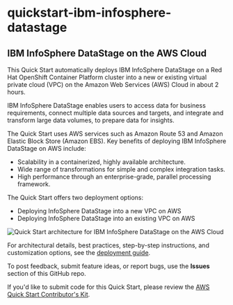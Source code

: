 # quickstart-ibm-infosphere-datastage
## IBM InfoSphere DataStage on the AWS Cloud

This Quick Start automatically deploys IBM InfoSphere DataStage on a Red Hat OpenShift Container Platform cluster into a new or existing virtual private cloud (VPC) on the Amazon Web Services (AWS) Cloud in about 2 hours. 

IBM InfoSphere DataStage enables users to access data for business requirements, connect multiple data sources and targets, and integrate and transform large data volumes, to prepare data for insights.

The Quick Start uses AWS services such as Amazon Route 53 and Amazon Elastic Block Store (Amazon EBS). Key benefits of deploying IBM InfoSphere DataStage on AWS include:
- Scalability in a containerized, highly available architecture.
- Wide range of transformations for simple and complex integration tasks.
- High performance through an enterprise-grade, parallel processing framework.

The Quick Start offers two deployment options:
-  Deploying InfoSphere DataStage into a new VPC on AWS
-  Deploying InfoSphere DataStage into an existing VPC on AWS

![Quick Start architecture for IBM InfoSphere DataStage on the AWS Cloud](https://d1.awsstatic.com/partner-network/QuickStart/datasheets/ibm-infosphere-datastage-on-aws-architecture.377eadda191981bf20f646feebafa29e4d642a75.png)

For architectural details, best practices, step-by-step instructions, and customization options, see the [deployment guide](https://fwd.aws/zRgNM).

To post feedback, submit feature ideas, or report bugs, use the **Issues** section of this GitHub repo.

If you'd like to submit code for this Quick Start, please review the [AWS Quick Start Contributor's Kit](https://aws-quickstart.github.io/).
